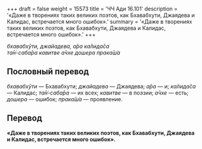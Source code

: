 +++
draft = false
weight = 15573
title = 'ЧЧ Ади 16.101'
description = '«Даже в творениях таких великих поэтов, как Бхавабхути, Джаядева и Калидас, встречается много ошибок».'
summary = '«Даже в творениях таких великих поэтов, как Бхавабхути, Джаядева и Калидас, встречается много ошибок».'
+++

_бхавабхӯти, джайадева, а̄ра ка̄лида̄са  
та̄н̇-саба̄ра кавитве а̄чхе дошера прака̄ш́а_

## Пословный перевод

_бхавабхӯти_ — Бхавабхути; _джайадева_ — Джаядева; _а̄ра_ — и; _ка̄лида̄са_ — Калидас; _та̄н̇_\-_саба̄ра_ — их всех; _кавитве_ — в поэзии; _а̄чхе_ — есть; _дошера_ — ошибок; _прака̄ш́а_ — проявление.

## Перевод

**«Даже в творениях таких великих поэтов, как Бхавабхути, Джаядева и Калидас, встречается много ошибок».**
